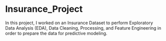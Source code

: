 # Insurance_Project
In this project, I worked on an Insurance Dataset to perform Exploratory Data Analysis (EDA), Data Cleaning, Processing, and Feature Engineering in order to prepare the data for predictive modeling.
